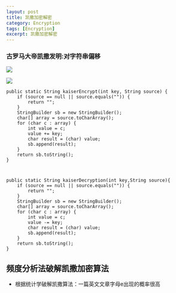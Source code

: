 ```yaml
---
layout: post
title: 凯撒加密解密
category: Encryption
tags: [Encryption]
excerpt: 凯撒加密解密
---
```


### 古罗马大帝凯撒发明:对字符串偏移 ###

![](http://www.nangongyibin.com/assets/images/Encryption/2.png)

![](http://www.nangongyibin.com/assets/images/Encryption/3.png)


    public static String kaiserEncrypt(int key, String source) {
        if (source == null || source.equals("")) {
            return "";
        }
        StringBuilder sb = new StringBuilder();
        char[] array = source.toCharArray();
        for (char c : array) {
            int value = c;
            value += key;
            char result = (char) value;
            sb.append(result);
        }
        return sb.toString();
    }

#

    public static String kaiserDecryption(int key,String source){
        if (source == null || source.equals("")) {
            return "";
        }
        StringBuilder sb = new StringBuilder();
        char[] array = source.toCharArray();
        for (char c : array) {
            int value = c;
            value -= key;
            char result = (char) value;
            sb.append(result);
        }
        return sb.toString();
    }
 
## 频度分析法破解凯撒加密算法 ##


- 根据统计学破解凯撒算法：一篇英文文章字母e出现的概率很高